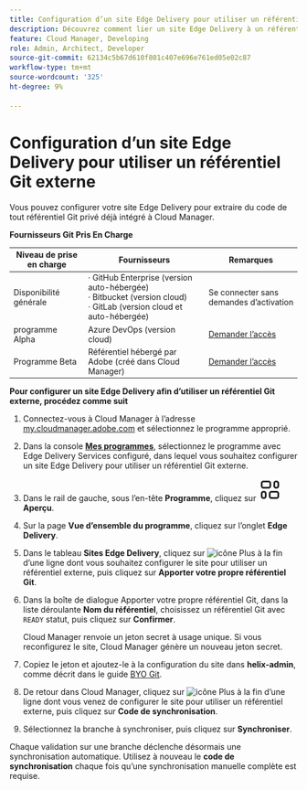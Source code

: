 ```yaml
---
title: Configuration d’un site Edge Delivery pour utiliser un référentiel Git externe
description: Découvrez comment lier un site Edge Delivery à un référentiel Git privé ou d’entreprise.
feature: Cloud Manager, Developing
role: Admin, Architect, Developer
source-git-commit: 62134c5b67d610f801c407e696e761ed05e02c87
workflow-type: tm+mt
source-wordcount: '325'
ht-degree: 9%

---
```



# Configuration d’un site Edge Delivery pour utiliser un référentiel Git externe

Vous pouvez configurer votre site Edge Delivery pour extraire du code de tout référentiel Git privé déjà intégré à Cloud Manager.

**Fournisseurs Git Pris En Charge**

| Niveau de prise en charge | Fournisseurs | Remarques |
| --- | --- | --- |
| Disponibilité générale | · GitHub Enterprise (version auto-hébergée)<br>· Bitbucket (version cloud)<br>· GitLab (version cloud et auto-hébergée) | Se connecter sans demandes d’activation |
| programme Alpha | Azure DevOps (version cloud) | [Demander l’accès](mailto:grp-cloudmanager_byog@adobe.com) |
| Programme Beta | Référentiel hébergé par Adobe (créé dans Cloud Manager) | [Demander l’accès](mailto:grp-cloudmanager_byog@adobe.com) |

**Pour configurer un site Edge Delivery afin d’utiliser un référentiel Git externe, procédez comme suit**

1. Connectez-vous à Cloud Manager à l’adresse [my.cloudmanager.adobe.com](https://my.cloudmanager.adobe.com/) et sélectionnez le programme approprié.
1. Dans la console **[Mes programmes](/help/implementing/cloud-manager/navigation.md#my-programs)**, sélectionnez le programme avec Edge Delivery Services configuré, dans lequel vous souhaitez configurer un site Edge Delivery pour utiliser un référentiel Git externe.
1. Dans le rail de gauche, sous l’en-tête **Programme**, cliquez sur **![Icône Aperçu](/help/implementing/cloud-manager/edge-delivery/assets/overview.svg) Aperçu**.
1. Sur la page **Vue d’ensemble du programme**, cliquez sur l’onglet **Edge Delivery**.
1. Dans le tableau **Sites Edge Delivery**, cliquez sur ![icône Plus](https://spectrum.adobe.com/static/icons/workflow_18/Smock_More_18_N.svg) à la fin d’une ligne dont vous souhaitez configurer le site pour utiliser un référentiel externe, puis cliquez sur **Apporter votre propre référentiel Git**.
1. Dans la boîte de dialogue Apporter votre propre référentiel Git, dans la liste déroulante **Nom du référentiel**, choisissez un référentiel Git avec `READY` statut, puis cliquez sur **Confirmer**.

   Cloud Manager renvoie un jeton secret à usage unique. Si vous reconfigurez le site, Cloud Manager génère un nouveau jeton secret.

1. Copiez le jeton et ajoutez-le à la configuration du site dans **helix-admin**, comme décrit dans le guide [BYO Git](https://www.aem.live/developer/byo-git).
1. De retour dans Cloud Manager, cliquez sur ![icône Plus](https://spectrum.adobe.com/static/icons/workflow_18/Smock_More_18_N.svg) à la fin d’une ligne dont vous venez de configurer le site pour utiliser un référentiel externe, puis cliquez sur **Code de synchronisation**.
1. Sélectionnez la branche à synchroniser, puis cliquez sur **Synchroniser**.

Chaque validation sur une branche déclenche désormais une synchronisation automatique. Utilisez à nouveau le **code de synchronisation** chaque fois qu’une synchronisation manuelle complète est requise.
